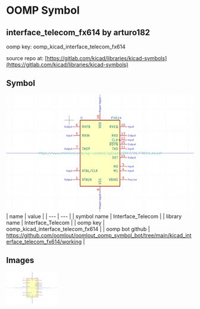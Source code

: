# OOMP Symbol  
## interface_telecom_fx614  by arturo182  
  
oomp key: oomp_kicad_interface_telecom_fx614  
  
source repo at: [https://gitlab.com/kicad/libraries/kicad-symbols](https://gitlab.com/kicad/libraries/kicad-symbols)  
## Symbol  
  
[![working.png](working_600.png)](working.png)  
| name | value | 
| --- | --- | 
| symbol name | Interface_Telecom | 
| library name | Interface_Telecom | 
| oomp key | oomp_kicad_interface_telecom_fx614 | 
| oomp bot github | https://github.com/oomlout/oomlout_oomp_symbol_bot/tree/main/kicad_interface_telecom_fx614/working | 
## Images  
  
[![working.png](working_140.png)](working.png)  
